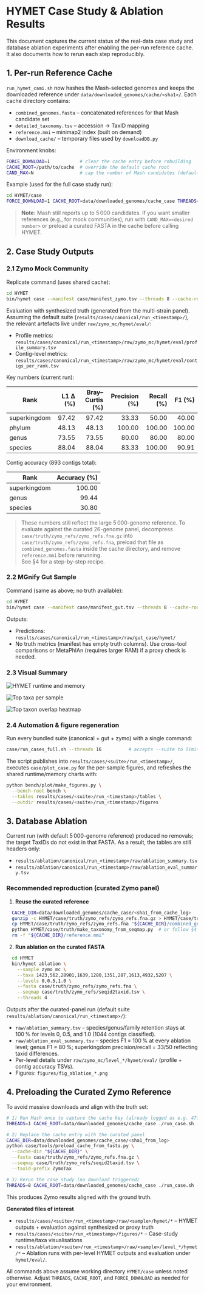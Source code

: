 # HYMET Case Study & Ablation Results

This document captures the current status of the real-data case study and database ablation experiments after enabling the per-run reference cache. It also documents how to rerun each step reproducibly.

## 1. Per-run Reference Cache

`run_hymet_cami.sh` now hashes the Mash-selected genomes and keeps the downloaded reference under `data/downloaded_genomes/cache/<sha1>/`. Each cache directory contains:

- `combined_genomes.fasta` – concatenated references for that Mash candidate set
- `detailed_taxonomy.tsv` – accession → TaxID mapping
- `reference.mmi` – minimap2 index (built on demand)
- `download_cache/` – temporary files used by `downloadDB.py`

Environment knobs:

```bash
FORCE_DOWNLOAD=1           # clear the cache entry before rebuilding
CACHE_ROOT=/path/to/cache  # override the default cache root
CAND_MAX=N                 # cap the number of Mash candidates (default 5000)
```

Example (used for the full case study run):

```bash
cd HYMET/case
FORCE_DOWNLOAD=1 CACHE_ROOT=data/downloaded_genomes/cache_case THREADS=8 ./run_case.sh
```

> **Note:** Mash still reports up to 5 000 candidates. If you want smaller references (e.g., for mock communities), run with `CAND_MAX=<desired number>` or preload a curated FASTA in the cache before calling HYMET.

## 2. Case Study Outputs

### 2.1 Zymo Mock Community

Replicate command (uses shared cache):

```bash
cd HYMET
bin/hymet case --manifest case/manifest_zymo.tsv --threads 8 --cache-root case/data/downloaded_genomes/cache_case
```

Evaluation with synthesized truth (generated from the multi-strain panel). Assuming the default suite (`results/cases/canonical/run_<timestamp>/`), the relevant artefacts live under `raw/zymo_mc/hymet/eval/`:

- Profile metrics: `results/cases/canonical/run_<timestamp>/raw/zymo_mc/hymet/eval/profile_summary.tsv`
- Contig-level metrics: `results/cases/canonical/run_<timestamp>/raw/zymo_mc/hymet/eval/contigs_per_rank.tsv`

Key numbers (current run):

| Rank          | L1 Δ (%) | Bray–Curtis (%) | Precision (%) | Recall (%) | F1 (%) |
|---------------|---------:|----------------:|--------------:|-----------:|-------:|
| superkingdom  | 97.42    | 97.42           | 33.33         | 50.00      | 40.00  |
| phylum        | 48.13    | 48.13           | 100.00        | 100.00     | 100.00 |
| genus         | 73.55    | 73.55           | 80.00         | 80.00      | 80.00  |
| species       | 88.04    | 88.04           | 83.33         | 100.00     | 90.91  |

Contig accuracy (893 contigs total):

| Rank         | Accuracy (%) |
|--------------|-------------:|
| superkingdom | 100.00       |
| genus        | 99.44        |
| species      | 30.80        |

> These numbers still reflect the large 5 000-genome reference. To evaluate against the curated 26-genome panel, decompress `case/truth/zymo_refs/zymo_refs.fna.gz` into `case/truth/zymo_refs/zymo_refs.fna`, preload that file as `combined_genomes.fasta` inside the cache directory, and remove `reference.mmi` before rerunning.  
> See §4 for a step-by-step recipe.

### 2.2 MGnify Gut Sample

Command (same as above; no truth available):

```bash
cd HYMET
bin/hymet case --manifest case/manifest_gut.tsv --threads 8 --cache-root case/data/downloaded_genomes/cache_case
```

Outputs:

- Predictions: `results/cases/canonical/run_<timestamp>/raw/gut_case/hymet/`
- No truth metrics (manifest has empty truth columns). Use cross-tool comparisons or MetaPhlAn (requires larger RAM) if a proxy check is needed.

### 2.3 Visual Summary

![HYMET runtime and memory](../results/cases/canonical/run_20251026T173406Z/figures/fig_case_runtime.png)

![Top taxa per sample](../results/cases/canonical/run_20251026T173406Z/figures/fig_case_top_taxa_panels.png)

![Top taxon overlap heatmap](../results/cases/canonical/run_20251026T173406Z/figures/fig_case_top_taxa_heatmap.png)

### 2.4 Automation & figure regeneration

Run every bundled suite (canonical + gut + zymo) with a single command:

```bash
case/run_cases_full.sh --threads 16          # accepts --suite to limit the run, --dry-run to preview
```

The script publishes into `results/cases/<suite>/run_<timestamp>/`, executes `case/plot_case.py` for the per-sample figures, and refreshes the shared runtime/memory charts with:

```bash
python bench/plot/make_figures.py \
  --bench-root bench \
  --tables results/cases/<suite>/run_<timestamp>/tables \
  --outdir results/cases/<suite>/run_<timestamp>/figures
```

## 3. Database Ablation

Current run (with default 5 000-genome reference) produced no removals; the target TaxIDs do not exist in that FASTA. As a result, the tables are still headers only:

- `results/ablation/canonical/run_<timestamp>/raw/ablation_summary.tsv`
- `results/ablation/canonical/run_<timestamp>/raw/ablation_eval_summary.tsv`

### Recommended reproduction (curated Zymo panel)

1. **Reuse the curated reference**  

 ```bash
   CACHE_DIR=data/downloaded_genomes/cache_case/<sha1_from_cache_log>
   gunzip -c HYMET/case/truth/zymo_refs/zymo_refs.fna.gz > HYMET/case/truth/zymo_refs/zymo_refs.fna
   cp HYMET/case/truth/zymo_refs/zymo_refs.fna "${CACHE_DIR}/combined_genomes.fasta"
   python HYMET/case/truth/make_taxonomy_from_seqmap.py  # or follow §4
   rm -f "${CACHE_DIR}/reference.mmi"
   ```

2. **Run ablation on the curated FASTA**  

```bash
  cd HYMET
  bin/hymet ablation \
    --sample zymo_mc \
    --taxa 1423,562,28901,1639,1280,1351,287,1613,4932,5207 \
    --levels 0,0.5,1.0 \
    --fasta case/truth/zymo_refs/zymo_refs.fna \
    --seqmap case/truth/zymo_refs/seqid2taxid.tsv \
    --threads 4
   ```


   Outputs after the curated-panel run (default suite `results/ablation/canonical/run_<timestamp>/`):
   - `raw/ablation_summary.tsv` – species/genus/family retention stays at 100 % for levels 0, 0.5, and 1.0 (1044 contigs classified).
   - `raw/ablation_eval_summary.tsv` – species F1 = 100 % at every ablation level; genus F1 = 80 %; superkingdom precision/recall = 33/50 reflecting taxid differences.
   - Per-level details under `raw/zymo_mc/level_*/hymet/eval/` (profile + contig accuracy TSVs).
   - Figures: `figures/fig_ablation_*.png`

## 4. Preloading the Curated Zymo Reference

To avoid massive downloads and align with the truth set:

```bash
# 1) Run Mash once to capture the cache key (already logged as e.g. 47f296...)
THREADS=1 CACHE_ROOT=data/downloaded_genomes/cache_case ./run_case.sh --manifest manifest_zymo.tsv --threads 1 --out zymo_tmp  # abort once the key appears

# 2) Replace the cache entry with the curated panel
CACHE_DIR=data/downloaded_genomes/cache_case/<sha1_from_log>
python case/tools/preload_cache_from_fasta.py \
  --cache-dir "${CACHE_DIR}" \
  --fasta case/truth/zymo_refs/zymo_refs.fna.gz \
  --seqmap case/truth/zymo_refs/seqid2taxid.tsv \
  --taxid-prefix ZymoTax

# 3) Rerun the case study (no download triggered)
THREADS=8 CACHE_ROOT=data/downloaded_genomes/cache_case ./run_case.sh --manifest manifest_zymo.tsv --out out_zymo_curated
```

This produces Zymo results aligned with the ground truth.

**Generated files of interest**

- `results/cases/<suite>/run_<timestamp>/raw/<sample>/hymet/*` – HYMET outputs + evaluation against synthesized or proxy truth
- `results/cases/<suite>/run_<timestamp>/figures/*` – Case-study runtime/taxa visualisations
- `results/ablation/<suite>/run_<timestamp>/raw/<sample>/level_*/hymet/*` – Ablation runs with per-level HYMET outputs and evaluation under `hymet/eval/`.

All commands above assume working directory `HYMET/case` unless noted otherwise. Adjust `THREADS`, `CACHE_ROOT`, and `FORCE_DOWNLOAD` as needed for your environment.
